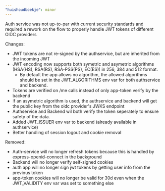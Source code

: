 ```yaml
---
"huishoudboekje": minor
---
```

Auth service was not up-to-par with current security standards and required a rework on the flow to properly handle JWT tokens of different OIDC providers

Changes:
- JWT tokens are not re-signed by the authservice, but are inherited from the incoming JWT
- JWT encoding now supports both symetric and asymetric algorithms (HSA(HS), RSA(RS), RSA-PSS(PS), EC(ES)) in 256, 384 and 512 format.
    - By default the app allows no algorithm, the allowed algorithms should be set in the JWT_ALGORITHMS env var for both authservice and backend.
- Tokens are verified on /me calls instead of only app-token verify by the backend
- If an asymetric algorithm is used, the authservice and backend will get the public key from the oidc provider's JWKS endpoint
- Authservice and Backend wil both verify the token seperately to ensure safety of the data.
- Added JWT_ISSUER env var to backend (already available in authservice)
- Better handling of session logout and cookie removal

Removed:
- Auth-service will no longer refresh tokens because this is handled by express-openid-connect in the background
- Backend will no longer verify self-signed cookies
- auth app will no longer sign jwt tokens by getting user info from the previous token
- app-token cookies will no longer be valid for 30d even when the JWT_VALIDITY env var was set to something else
